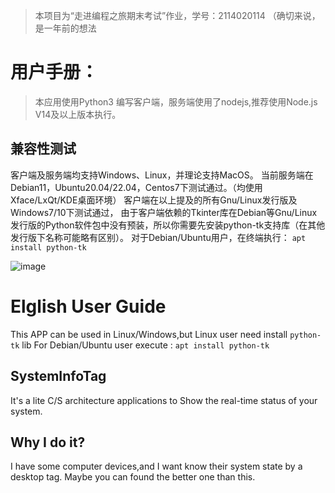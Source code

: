 > 本项目为“走进编程之旅期末考试”作业，学号：2114020114 （确切来说，是一年前的想法
# 用户手册：
> 本应用使用Python3 编写客户端，服务端使用了nodejs,推荐使用Node.js V14及以上版本执行。
## 兼容性测试
客户端及服务端均支持Windows、Linux，并理论支持MacOS。
当前服务端在Debian11，Ubuntu20.04/22.04，Centos7下测试通过。（均使用Xface/LxQt/KDE桌面环境）
客户端在以上提及的所有Gnu/Linux发行版及Windows7/10下测试通过，
由于客户端依赖的Tkinter库在Debian等Gnu/Linux发行版的Python软件包中没有预装，所以你需要先安装python-tk支持库（在其他发行版下名称可能略有区别）。
对于Debian/Ubuntu用户，在终端执行：
`apt install python-tk`

![image](https://user-images.githubusercontent.com/57279704/207580920-de576a8f-a411-43d6-b94a-7666b04f1513.png)


# Elglish User Guide
This APP can be used in Linux/Windows,but Linux user need install `python-tk` lib 
For Debian/Ubuntu user execute  :
`apt install python-tk`
## SystemInfoTag
It's a lite C/S architecture applications to Show the real-time status of your system.
## Why I do it?
I have some computer devices,and I want know their system state by a desktop tag.
Maybe you can found the better one than this.
